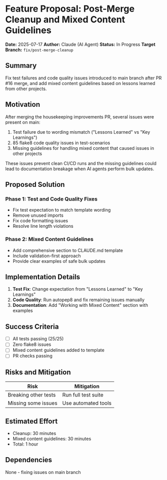 # Feature Proposal: Post-Merge Cleanup and Mixed Content Guidelines

**Date:** 2025-07-17
**Author:** Claude (AI Agent)
**Status:** In Progress
**Target Branch:** `fix/post-merge-cleanup`

## Summary

Fix test failures and code quality issues introduced to main branch after PR #16 merge, and add mixed content guidelines based on lessons learned from other projects.

## Motivation

After merging the housekeeping improvements PR, several issues were present on main:
1. Test failure due to wording mismatch ("Lessons Learned" vs "Key Learnings")
2. 85 flake8 code quality issues in test-scenarios
3. Missing guidelines for handling mixed content that caused issues in other projects

These issues prevent clean CI/CD runs and the missing guidelines could lead to documentation breakage when AI agents perform bulk updates.

## Proposed Solution

### Phase 1: Test and Code Quality Fixes
- Fix test expectation to match template wording
- Remove unused imports
- Fix code formatting issues
- Resolve line length violations

### Phase 2: Mixed Content Guidelines
- Add comprehensive section to CLAUDE.md template
- Include validation-first approach
- Provide clear examples of safe bulk updates

## Implementation Details

1. **Test Fix**: Change expectation from "Lessons Learned" to "Key Learnings"
2. **Code Quality**: Run autopep8 and fix remaining issues manually
3. **Documentation**: Add "Working with Mixed Content" section with examples

## Success Criteria

- [ ] All tests passing (25/25)
- [ ] Zero flake8 issues
- [ ] Mixed content guidelines added to template
- [ ] PR checks passing

## Risks and Mitigation

| Risk | Mitigation |
|------|------------|
| Breaking other tests | Run full test suite |
| Missing some issues | Use automated tools |

## Estimated Effort

- Cleanup: 30 minutes
- Mixed content guidelines: 30 minutes
- Total: 1 hour

## Dependencies

None - fixing issues on main branch
